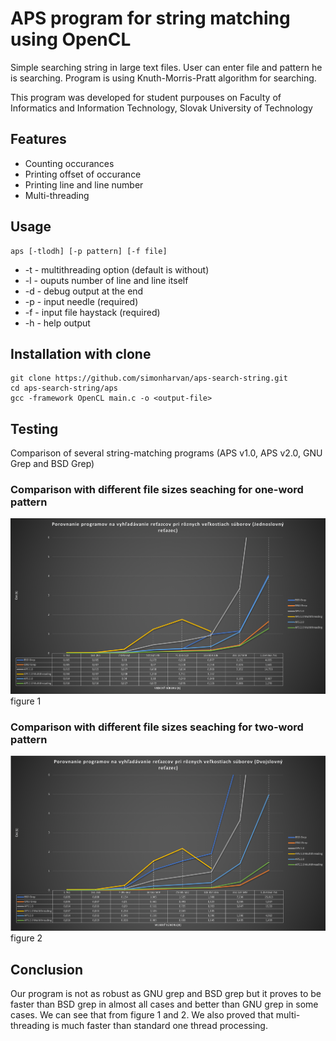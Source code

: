 # APS program for string matching using OpenCL
Simple searching string in large text files. User can enter file and pattern he is searching. Program is using Knuth-Morris-Pratt algorithm for searching. 

This program was developed for student purpouses on Faculty of Informatics and Information Technology, Slovak University of Technology
## Features
* Counting occurances
* Printing offset of occurance
* Printing line and line number
* Multi-threading 



## Usage 
```
aps [-tlodh] [-p pattern] [-f file]
```
* -t - multithreading option (default is without)
* -l - ouputs number of line and line itself
* -d - debug output at the end
* -p <pattern> - input needle (required)
* -f <file> - input file haystack (required)
* -h - help output

## Installation with clone
```
git clone https://github.com/simonharvan/aps-search-string.git
cd aps-search-string/aps
gcc -framework OpenCL main.c -o <output-file>
```

## Testing 
Comparison of several string-matching programs (APS v1.0, APS v2.0, GNU Grep and BSD Grep)

### Comparison with different file sizes seaching for one-word pattern
![](aps/2.0graf_5.png "Comparison of several string-matching programs (APS v1.0, APS v2.0, GNU Grep and BSD Grep)")
figure 1

### Comparison with different file sizes seaching for two-word pattern
![](aps/2.0graf_6.png "Comparison of several string-matching programs (APS v1.0, APS v2.0, GNU Grep and BSD Grep)")
figure 2

## Conclusion 
Our program is not as robust as GNU grep and BSD grep but it proves to be faster than BSD grep in almost all cases and better than GNU grep in some cases. We can see that from figure 1 and 2. We also proved that multi-threading is much faster than standard one thread processing.